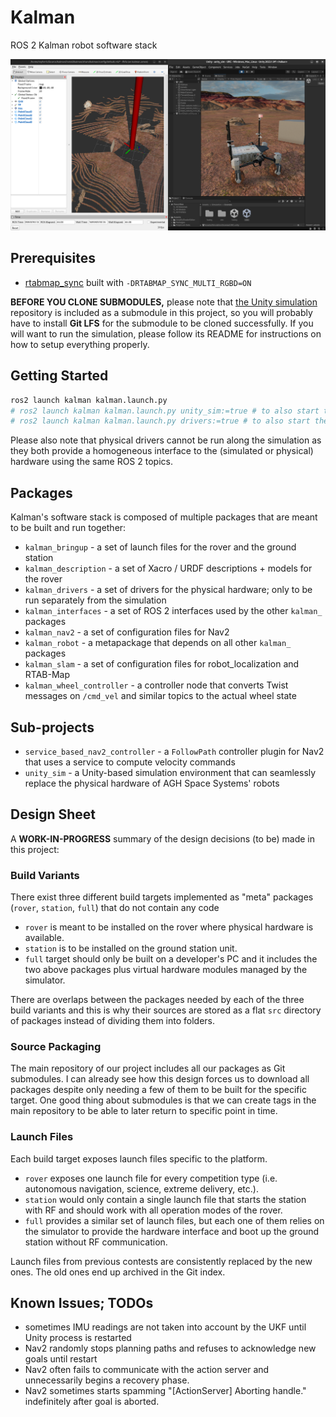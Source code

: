 # Kalman

ROS 2 Kalman robot software stack

![](./docs/cover.png)

## Prerequisites

- [rtabmap_sync](https://github.com/introlab/rtabmap_ros) built with `-DRTABMAP_SYNC_MULTI_RGBD=ON`

**BEFORE YOU CLONE SUBMODULES,** please note that [the Unity simulation](https://github.com/agh-space-systems-rover/unity_sim) repository is included as a submodule in this project, so you will probably have to install **Git LFS** for the submodule to be cloned successfully. If you will want to run the simulation, please follow its README for instructions on how to setup everything properly.

## Getting Started

```bash
ros2 launch kalman kalman.launch.py
# ros2 launch kalman kalman.launch.py unity_sim:=true # to also start the simulation
# ros2 launch kalman kalman.launch.py drivers:=true # to also start the physical drivers
```

Please also note that physical drivers cannot be run along the simulation as they both provide a homogeneous interface to the (simulated or physical) hardware using the same ROS 2 topics.

## Packages

Kalman's software stack is composed of multiple packages that are meant to be built and run together:
- `kalman_bringup` - a set of launch files for the rover and the ground station
- `kalman_description` - a set of Xacro / URDF descriptions + models for the rover
- `kalman_drivers` - a set of drivers for the physical hardware; only to be run separately from the simulation
- `kalman_interfaces` - a set of ROS 2 interfaces used by the other `kalman_` packages
- `kalman_nav2` - a set of configuration files for Nav2
- `kalman_robot` - a metapackage that depends on all other `kalman_` packages
- `kalman_slam` - a set of configuration files for robot_localization and RTAB-Map
- `kalman_wheel_controller` - a controller node that converts Twist messages on `/cmd_vel` and similar topics to the actual wheel state

## Sub-projects

- `service_based_nav2_controller` - a `FollowPath` controller plugin for Nav2 that uses a service to compute velocity commands
- `unity_sim` - a Unity-based simulation environment that can seamlessly replace the physical hardware of AGH Space Systems' robots

## Design Sheet

A **WORK-IN-PROGRESS** summary of the design decisions (to be) made in this project:

### Build Variants

There exist three different build targets implemented as "meta" packages (`rover`, `station`, `full`) that do not contain any code

- `rover` is meant to be installed on the rover where physical hardware is available.
- `station` is to be installed on the ground station unit.
- `full` target should only be built on a developer's PC and it includes the two above packages plus virtual hardware modules managed by the simulator.

There are overlaps between the packages needed by each of the three build variants and this is why their sources are stored as a flat `src` directory of packages instead of dividing them into folders.

###  Source Packaging

The main repository of our project includes all our packages as Git submodules. I can already see how this design forces us to download all packages despite only needing a few of them to be built for the specific target. One good thing about submodules is that we can create tags in the main repository to be able to later return to specific point in time.

###  Launch Files

Each build target exposes launch files specific to the platform.

- `rover` exposes one launch file for every competition type (i.e. autonomous navigation, science, extreme delivery, etc.).
- `station` would only contain a single launch file that starts the station with RF and should work with all operation modes of the rover.
- `full` provides a similar set of launch files, but each one of them relies on the simulator to provide the hardware interface and boot up the ground station without RF communication.

Launch files from previous contests are consistently replaced by the new ones. The old ones end up archived in the Git index.

## Known Issues; TODOs

- sometimes IMU readings are not taken into account by the UKF until Unity process is restarted
- Nav2 randomly stops planning paths and refuses to acknowledge new goals until restart
- Nav2 often fails to communicate with the action server and unnecessarily begins a recovery phase.
- Nav2 sometimes starts spamming "[ActionServer] Aborting handle." indefinitely after goal is aborted.

